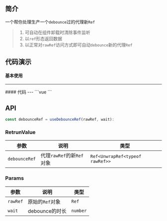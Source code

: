 ## 简介
一个帮你处理生产一个`debounce`过的代理新`Ref`
> 1. 可自动在组件卸载时清除事件监听  
> 2. 以`ref`形态返回数据
> 3. 以正常对`rawRef`访问方式即可自动`debounce`新的代理`Ref`

## 代码演示
#### 基本使用  
---
<use-debounce-ref />
#### 代码  
---
```vue
<template>
  <div>
    <input type="text" @input="(e) => (rawRef = e.target.value)" />
    <div class="block">debounce Ref: {{ debounceRef }}</div>
  </div>
</template>
<script>
import { ref } from '@vue/composition-api'
import { useDebounceRef } from '@xuguo/vue-hooks'
export default {
  name: 'use-debounce-ref',
  setup() {
    const rawRef = ref('')
    const debounceRef = useDebounceRef(rawRef, 500)
    return {
      debounceRef,
      rawRef,
    }
  },
}
</script>
```


## API  
```ts
const debounceRef = useDebounceRef(rawRef, wait):
```

### RetrunValue
| 参数 | 说明 | 类型 |
| --- | --- | --- |
| `debounceRef` | 代理`rawRef`的新`Ref`对象 | `Ref<UnwrapRef<typeof rawRef>>` |

### Params
| 参数 | 说明 | 类型 |
| --- | --- | --- |
| `rawRef` | 原始的`Ref`对象 | `Ref` |
| `wait` | debounce的时长 | `number` |
